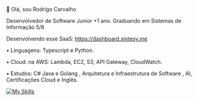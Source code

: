 👋 Olá, sou Rodrigo Carvalho

Desenvolvedor de Software Junior +1 ano. Graduando em Sistemas de Informação 5/8

Desenvolvendo esse SaaS: https://dashboard.sintesy.me


• Linguagens: Typescript e Python. 

• Cloud: na AWS: Lambda, EC2, S3, API Gateway, CloudWatch. 

• Estudos: C# Java e Golang , Arquitetura e Infraestrutura de Software , AI, Certificações Cloud e Inglês.

[![My Skills](https://skillicons.dev/icons?i=next,react,nodejs,python,ts,prisma,aws)](https://skillicons.dev)
